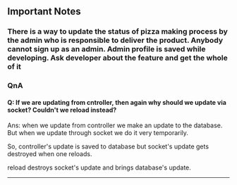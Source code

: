 ## Important Notes

### **There is a way to update the status of pizza making process by the admin who is responsible to deliver the product. Anybody cannot sign up as an admin. Admin profile is saved while developing. Ask developer about the feature and get the whole of it**

### QnA

#### Q: If we are updating from cntroller, then again why should we update via socket? Couldn't we reload instead?

Ans: when we update from controller we make an update to the database. But when we update through socket we do it very temporarily.

So, controller's update is saved to database but socket's update gets destroyed when one reloads.

reload destroys socket's update and brings database's update.

---
